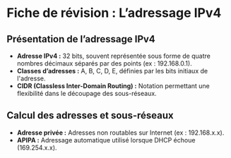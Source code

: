 # Fiche de révision : L’adressage IPv4

## Présentation de l’adressage IPv4
- **Adresse IPv4 :** 32 bits, souvent représentée sous forme de quatre nombres décimaux séparés par des points (ex : 192.168.0.1).
- **Classes d’adresses :** A, B, C, D, E, définies par les bits initiaux de l'adresse.
- **CIDR (Classless Inter-Domain Routing) :** Notation permettant une flexibilité dans le découpage des sous-réseaux.

## Calcul des adresses et sous-réseaux
- **Adresse privée :** Adresses non routables sur Internet (ex : 192.168.x.x).
- **APIPA :** Adressage automatique utilisé lorsque DHCP échoue (169.254.x.x).
